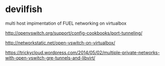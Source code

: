 # devilfish
multi host impimentation of FUEL networking on virtualbox

http://openvswitch.org/support/config-cookbooks/port-tunneling/

http://networkstatic.net/open-vswitch-on-virtualbox/

https://trickycloud.wordpress.com/2014/05/02/multiple-private-networks-with-open-vswitch-gre-tunnels-and-libvirt/

